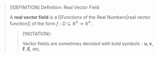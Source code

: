 >[!DEFINITION] Definition: Real Vector Field
>
>A **real vector field** is a [[Functions of the Real Numbers|real vector function]] of the form $f: D\subseteq \mathbb{R}^n \to \mathbb{R}^n$.
>
>>[!NOTATION]-
>>
>>Vector fields are sometimes denoted with bold symbols - $\boldsymbol{u}, \boldsymbol{v}, \boldsymbol{F}, \boldsymbol{E}$, etc.
>>
>